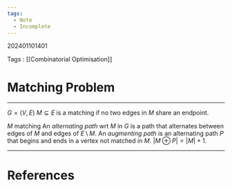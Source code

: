 ```yaml
---
tags:
  - Note
  - Incomplete
---
```

202401101401

Tags : [[Combinatorial Optimisation]]
# Matching Problem
---
$G=(V,E)$
$M\subseteq E$ is a matching if no two edges in $M$ share an endpoint.

$M$ matching
An *alternating path* wrt $M$ in $G$ is a path that alternates between edges of $M$ and edges of $E\setminus M$.
An *augmenting path* is an alternating path $P$ that begins and ends in a vertex not matched in $M$. $|M\oplus P|=|M|+1$.

---
# References
